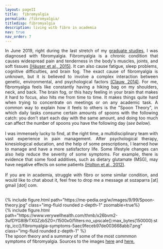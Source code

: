 ```yaml
---
layout: pageII
title:  fibromyalgia
permalink: /fibromyalgia/
titledisp: fibromyalgia
description: living witb fibro in academia
nav: true
nav_order: 7
---
```


<p align="justify">
In June 2019, right during the last stretch of my <a href="https://www.reddit.com/r/Fibromyalgia/comments/g6y77p/i_have_just_got_my_phd_its_possible/">graduate studies</a>, I was diagnosed with fibromyalgia. Fibromyalgia is a chronic condition that causes widespread pain and tenderness in the body's muscles, joints, and soft tissues <a href="https://www.nature.com/articles/nrdp201522">(Häuser et al., 2015)</a>. It can also cause fatigue, sleep problems, cognitive difficulties, and brain fog. The exact cause of fibromyalgia is unknown, but it is believed to involve a complex interaction between genetic, environmental, and psychological factors  <a href="https://jamanetwork.com/journals/jama/article-abstract/1860480">(Clauw, 2014)</a>. For me, fibromyalgia feels like constantly having a hiking bag on my shoulders, neck, and back. The brain fog, or this hazy feeling in your brain that makes it hard to focus, also hits me from time to time. It makes things quite hard when trying to concentrate on meetings or on any academic task. A common way to explain how it feels to others is the "Spoon Theory", in which daily tasks consume certain amounts of spoons with the following catch: you don't start each day with the same amount, and doing too much can affect the number of spoons you have the following day (<i>see below</i>). <br><br>
I was immensely lucky to find, at the right time, a multidisciplinary team with vast experience in pain management. After psychological therapy, kinesiological education, and the help of some prescriptions, I learned how to manage and have a more satisfactory life. Some lifestyle changes can also help reduce the severity of some symptoms. For example, there is evidence that some food additives, such as dietary glutamate (MSG), may have negative effects on some patients <a href="https://www.researchgate.net/publication/246747392_Preliminary_results_of_a_novel_dietary_intervention_in_fibromyalgia_patients_with_irritable_bowel_syndrome">(Holton et al., 2012)</a>.<br><br>
If you are in academia, struggle with fibro or some similar condition, and would like to chat about it, feel free to drop me a message at sozaparra [at] gmail [dot] com.
</p>
<br>

<div class="row mt-3">
    <div class="col-sm mt-3 mt-md-0">
        {% include figure.html path="https://me-pedia.org/w/images/9/99/Spoon-theory.jpg" class="img-fluid rounded z-depth-1" zoomable=true%}
    </div>
    <div class="col-sm mt-3 mt-md-0">
        {% include figure.html path="https://www.verywellhealth.com/thmb/x26bvm2-3ufDYG8IBrTXGZzbSZ0=/1500x0/filters:no_upscale():max_bytes(150000):strip_icc()/fibromyalgia-symptoms-5aec9feceb97de003668abb7.png" class="img-fluid rounded z-depth-1" %}
    </div>
</div>
<div class="caption">
    The spoon theory and a summary of some of the most commmon symptoms of fibromyalgia. Sources to the images <a href="https://me-pedia.org/wiki/Spoon_theory">here</a> and <a href="https://www.verywellhealth.com/fibromyalgia-symptoms-716139">here.</a>
</div>